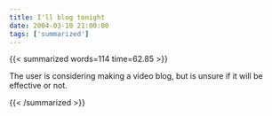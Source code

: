 ```yaml
---
title: I'll blog tonight
date: 2004-03-10 21:00:00
tags: ['summarized']
---
```


{{< summarized words=114 time=62.85 >}}

The user is considering making a video blog, but is unsure if it will be effective or not.

{{< /summarized >}}